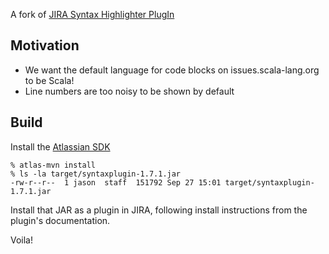 A fork of [JIRA Syntax Highlighter PlugIn](https://bitbucket.org/hski/syntaxplugin-public/wiki/Home)

## Motivation

 - We want the default language for code blocks on issues.scala-lang.org to be Scala!
 - Line numbers are too noisy to be shown by default

## Build

Install the [Atlassian SDK](https://developer.atlassian.com/display/DOCS/Install+the+Atlassian+SDK+on+a+Linux+or+Mac+System)

```
% atlas-mvn install
% ls -la target/syntaxplugin-1.7.1.jar
-rw-r--r--  1 jason  staff  151792 Sep 27 15:01 target/syntaxplugin-1.7.1.jar
```

Install that JAR as a plugin in JIRA, following install instructions from the plugin's documentation.

Voila!